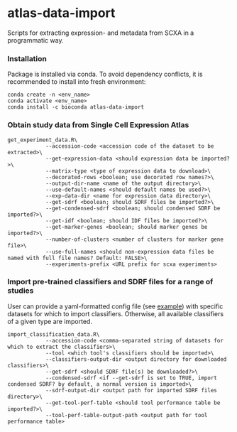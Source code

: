 # atlas-data-import
Scripts for extracting expression- and metadata from SCXA in a programmatic way. 

### Installation 
Package is installed via conda. To avoid dependency conflicts, it is recommended to install into fresh environment:

```
conda create -n <env_name>
conda activate <env_name>
conda install -c bioconda atlas-data-import
```

### Obtain study data from Single Cell Expression Atlas 
```
get_experiment_data.R\
            --accession-code <accession code of the dataset to be extracted>\
            --get-expression-data <should expression data be imported?>\
            --matrix-type <type of expression data to download>\
            --decorated-rows <boolean; use decorated row names?>\
            --output-dir-name <name of the output directory>\
            --use-default-names <should default names be used?>\
            --exp-data-dir <name for expression data directory>\
            --get-sdrf <boolean; should SDRF files be imported?>\
            --get-condensed-sdrf <boolean; should condensed SDRF be imported?>\
            --get-idf <boolean; should IDF files be imported?>\
            --get-marker-genes <boolean; should marker genes be imported?>\
            --number-of-clusters <number of clusters for marker gene file>\
            --use-full-names <should non-expression data files be named with full file names? Default: FALSE>\
            --experiments-prefix <URL prefix for scxa experiments>

```

### Import pre-trained classifiers and SDRF files for a range of studies
User can provide a yaml-formatted config file (see [example](example_user_config.yaml)) with specific datasets for which to import classifiers. Otherwise, all available classifiers of a given type are imported. 
```
import_classification_data.R\
            --accession-code <comma-separated string of datasets for which to extract the classifiers>\
            --tool <which tool's classifiers should be imported>\
            --classifiers-output-dir <output directory for downloaded classifiers>\
            --get-sdrf <should SDRF file(s) be downloaded?>\
            --condensed-sdrf <if --get-sdrf is set to TRUE, import condensed SDRF? by default, a normal version is imported>\
            --sdrf-output-dir <output path for imported SDRF files directory>\
            --get-tool-perf-table <should tool performance table be imported?>\
            --tool-perf-table-output-path <output path for tool performance table>
```
